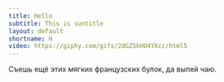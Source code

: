 ```yaml
---
title: Hello
subtitle: This is suntitle
layout: default
shortname: H
video: https://giphy.com/gifs/2dGZ5kHU4YXcc/html5
---
```


Cъешь ещё этих мягких французских булок, да выпей чаю.
